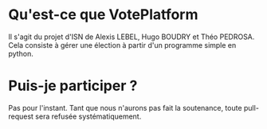 # Qu'est-ce que VotePlatform
Il s'agit du projet d'ISN de Alexis LEBEL, Hugo BOUDRY et Théo PEDROSA. Cela consiste à gérer une élection à partir d'un programme simple en python.

# Puis-je participer ?
Pas pour l'instant. Tant que nous n'aurons pas fait la soutenance, toute pull-request sera refusée systématiquement.


